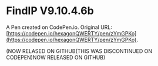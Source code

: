 # FindIP V9.10.4.6b

A Pen created on CodePen.io. Original URL: [https://codepen.io/hexagonQWERTY/pen/zYmGPKo](https://codepen.io/hexagonQWERTY/pen/zYmGPKo).

(NOW RELASED ON GITHUB(THIS WAS DISCONTINUED ON CODEPEN)NOW RELEASED ON GITHUB)

